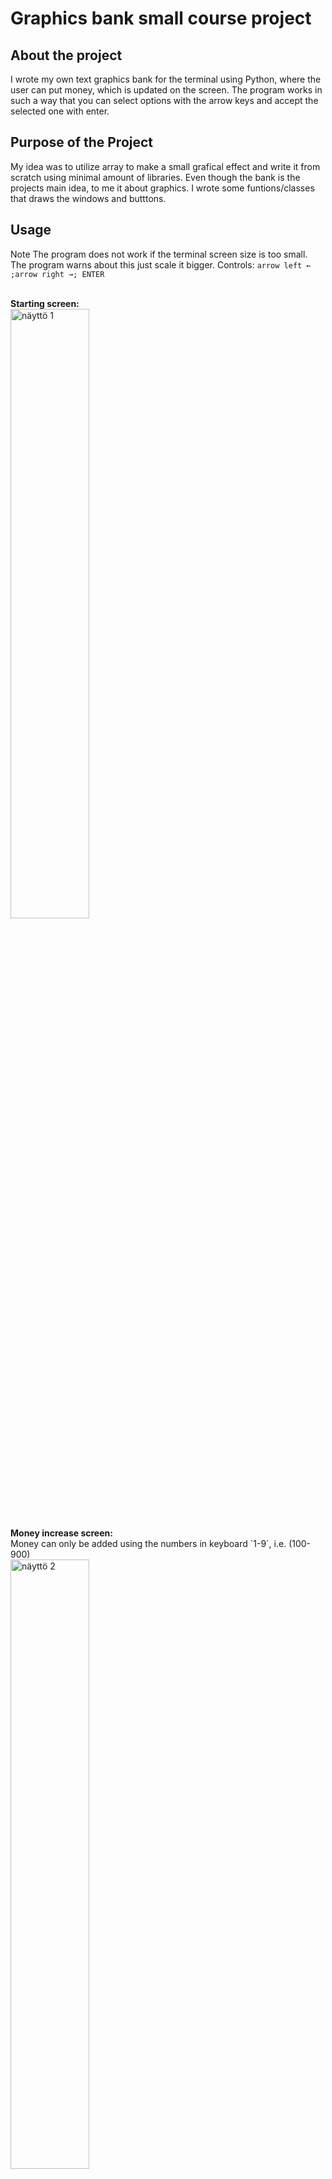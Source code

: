 # Graphics bank small course project

## About the project
I wrote my own text graphics bank for the terminal using Python, where the user can put money, which is updated on the screen. The program works in such a way that you can select options with the arrow keys and accept the selected one with enter.

## Purpose of the Project
My idea was to utilize array to make a small grafical effect and write it from scratch using minimal amount of libraries. Even though the bank is the projects main idea, to me it about graphics. I wrote some funtions/classes that draws the windows and butttons.

## Usage
Note The program does not work if the terminal screen size is too small. The program warns about this just scale it bigger.
Controls: `arrow left ← ;arrow right →; ENTER`

<br>
<b>Starting screen:</b>
<br>
<img width="50%" src="/assets/Kuva-1.png" alt="näyttö 1" title="Kuva 1">
<br>
<b>Money increase screen:</b>
<br>
Money can only be added using the numbers in keyboard `1-9`, i.e. (100-900)
<br>
<img width="50%" src="/assets/Kuva-2.png" alt="näyttö 2" title="Kuva 2">
